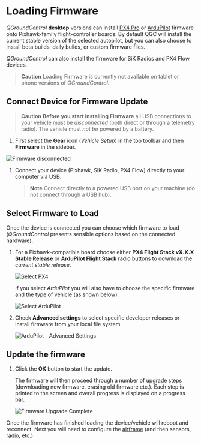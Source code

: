 # Loading Firmware

*QGroundControl* **desktop** versions can install [PX4 Pro](http://px4.io/) or [ArduPilot](http://ardupilot.com) firmware onto Pixhawk-family flight-controller boards. By default QGC will install the current stable version of the selected autopilot, but you can also choose to install beta builds, daily builds, or custom firmware files. 

*QGroundControl* can also install the firmware for SiK Radios and PX4 Flow devices.

> **Caution** Loading Firmware is currently not available on tablet or phone versions of *QGroundControl*.


## Connect Device for Firmware Update

> **Caution** **Before you start installing Firmware** all USB connections to your vehicle must be *disconnected* (both direct or through a telemetry radio). The vehicle must *not be* powered by a battery.

1. First select the **Gear** icon (*Vehicle Setup*) in the top toolbar and then **Firmware** in the sidebar. 

  ![Firmware disconnected](../../assets/setup/firmware/firmware_disconnected.jpg)

1. Connect your device (Pixhawk, SiK Radio, PX4 Flow) directly to your computer via USB. 

   > **Note** Connect directly to a powered USB port on your machine (do not connect through a USB hub).


## Select Firmware to Load

Once the device is connected you can choose which firmware to load (*QGroundControl* presents sensible options based on the connected hardware). 

1. For a Pixhawk-compatible board choose either **PX4 Flight Stack vX.X.X Stable Release** or **ArduPilot Flight Stack** radio buttons to download the *current stable release*.

   ![Select PX4](../../assets/setup/firmware/firmware_select_default_px4.jpg)

   If you select *ArduPilot* you will also have to choose the specific firmware and the type of vehicle (as shown below).
   
   ![Select ArduPilot](../../assets/setup/firmware/firmware_selection_ardupilot.jpg)
1. Check **Advanced settings** to select specific developer releases or install firmware from your local file system.

   ![ArduPilot - Advanced Settings](../../assets/setup/firmware/firmware_selection_advanced_settings.jpg)
   

## Update the firmware

1. Click the **OK** button to start the update.

   The firmware will then proceed through a number of upgrade steps (downloading new firmware, erasing old firmware etc.). 
   Each step is printed to the screen and overall progress is displayed on a progress bar.

   ![Firmware Upgrade Complete](../../assets/setup/firmware/firmware_upgrade_complete.jpg)

Once the firmware has finished loading the device/vehicle will reboot and reconnect. 
Next you will need to configure the [airframe](../SetupView/Airframe.md) (and then sensors, radio, etc.)


